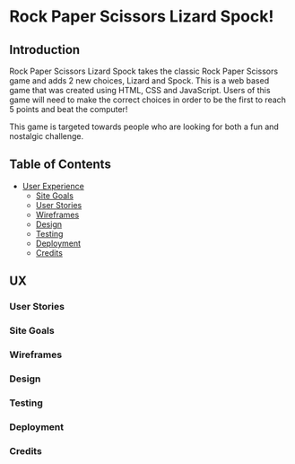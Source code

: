 # Rock Paper Scissors Lizard Spock!

## Introduction
Rock Paper Scissors Lizard Spock takes the classic Rock Paper Scissors game and adds 2 new choices, Lizard and Spock. This is a web based game that was created using HTML, CSS and JavaScript. Users of this game will need to make the correct choices in order to be the first to reach 5 points and beat the computer!

This game is targeted towards people who are looking for both a fun and nostalgic challenge.

## Table of Contents

* [User Experience](#Introduction)
    * [Site Goals](#Site-Goals)
    * [User Stories](#User-Stories)
    * [Wireframes](#Wireframes)
    * [Design](#Design)
    * [Testing](#Testing)
    * [Deployment](#Deployment)
    * [Credits](#Credits)
    
## UX

### User Stories

### Site Goals

### Wireframes

### Design

### Testing

### Deployment

### Credits